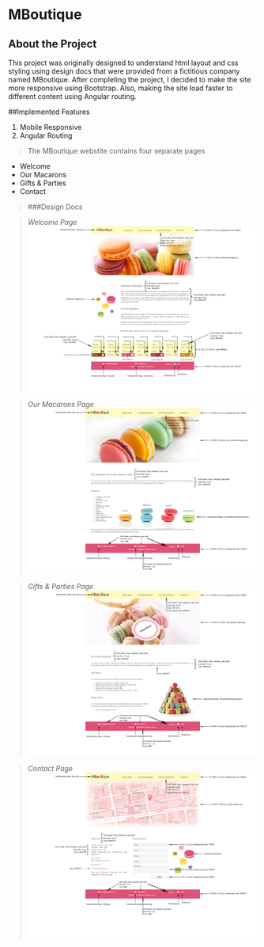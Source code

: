 # MBoutique

## About the Project
This project was originally designed to understand html layout and css styling using design docs that were provided from a fictitious company named MBoutique.  After completing the project, I decided to make the site more responsive using Bootstrap. Also, making the site load faster to different content using Angular routing.

##Implemented Features
1. Mobile Responsive
2. Angular Routing

> The MBoutique webstite contains four separate pages
  - Welcome
  - Our Macarons
  - Gifts & Parties
  - Contact

>###Design Docs

>*Welcome Page*
![alt text](assets/design_docs/welcome_exp.png "Welcome page")

>*Our Macarons Page*
![alt text](assets/design_docs/our-macarons_exp.png "Our Macarons page")

>*Gifts & Parties Page*
![alt text](assets/design_docs/gift-&-parties_exp.png "Gift & Parties page")

>*Contact Page*
![alt text](assets/design_docs/contact_exp.png "Contact page")